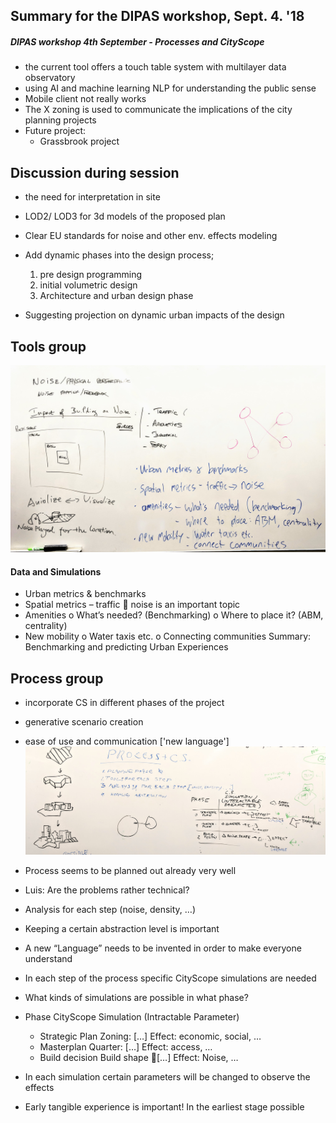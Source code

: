 ## Summary for the DIPAS workshop, Sept. 4. '18

##### DIPAS workshop 4th September - Processes and CityScope

- the current tool offers a touch table system with multilayer data observatory
- using AI and machine learning NLP for understanding the public sense
- Mobile client not really works
- The X zoning is used to communicate the implications of the city planning projects
- Future project:
  - Grassbrook project

## Discussion during session

- the need for interpretation in site
- LOD2/ LOD3 for 3d models of the proposed plan
- Clear EU standards for noise and other env. effects modeling
- Add dynamic phases into the design process;

  1. pre design programming
  2. initial volumetric design
  3. Architecture and urban design phase

- Suggesting projection on dynamic urban impacts of the design

## Tools group

![](./img/TOOLS.jpg)

#### Data and Simulations

- Urban metrics & benchmarks
- Spatial metrics – traffic  noise is an important topic
- Amenities
  o What’s needed? (Benchmarking)
  o Where to place it? (ABM, centrality)
- New mobility
  o Water taxis etc.
  o Connecting communities
  Summary: Benchmarking and predicting Urban Experiences

## Process group

- incorporate CS in different phases of the project
- generative scenario creation
- ease of use and communication ['new language']
  ![](./img/PROCESS.jpg)

- Process seems to be planned out already very well
- Luis: Are the problems rather technical?
- Analysis for each step (noise, density, …)
- Keeping a certain abstraction level is important
- A new “Language” needs to be invented in order to make everyone understand
- In each step of the process specific CityScope simulations are needed
- What kinds of simulations are possible in what phase?
- Phase CityScope Simulation (Intractable Parameter)
  - Strategic Plan Zoning: […] Effect: economic, social, …
  - Masterplan Quarter: […] Effect: access, …
  - Build decision Build shape […] Effect: Noise, …
- In each simulation certain parameters will be changed to observe the effects
- Early tangible experience is important! In the earliest stage possible
